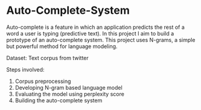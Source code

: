 # Auto-Complete-System

Auto-complete is a feature in which an application predicts the rest of a word a user is typing (predictive text). In this project I aim to build a prototype of an auto-complete system. This project uses N-grams, a simple but powerful method for language modeling.

Dataset: Text corpus from twitter


Steps involved: 
1. Corpus preprocessing
2. Developing N-gram based language model
3. Evaluating the model using perplexity score
4. Building the auto-complete system
